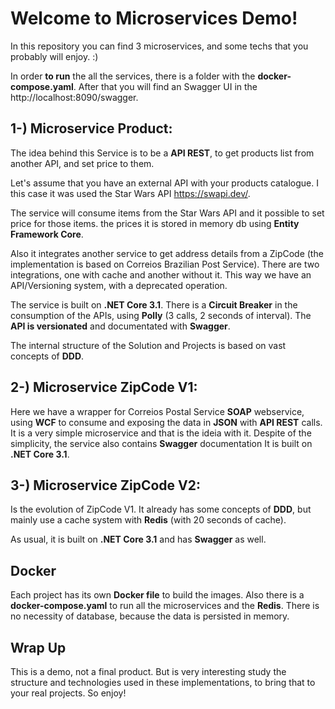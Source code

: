 # Welcome to Microservices Demo!

In this repository you can find 3 microservices, and some techs that you probably will enjoy.
:)

In order **to run** the all the services, there is a folder with the **docker-compose.yaml**. After that you will find an Swagger UI in the http://localhost:8090/swagger.



## 1-) Microservice **Product**: 
The idea behind this Service is to be a **API REST**, to get products list from another API, and set price to them.

Let's assume that you have an external API with your products catalogue. I this case it was used the Star Wars API https://swapi.dev/. 

The service will consume items from the Star Wars API and it possible to set price for those items. the prices it is stored in memory db using **Entity Framework Core**.

Also it integrates another service to get address details from a ZipCode (the implementation is based on Correios Brazilian Post Service). There are two integrations, one with cache and another without it. This way we have an API/Versioning system, with a deprecated operation.

The service is built on **.NET Core 3.1**. There is a **Circuit Breaker** in the consumption of the APIs, using **Polly** (3 calls, 2 seconds of interval). The **API is versionated** and documentated with **Swagger**.

The internal structure of the Solution and Projects is based on vast concepts of **DDD**.


## 2-) Microservice ZipCode V1:
Here we have a wrapper for Correios Postal Service **SOAP** webservice, using **WCF** to consume and exposing the data in **JSON** with **API REST** calls. It is a very simple microservice and that is the ideia with it.
Despite of the simplicity, the service also contains **Swagger** documentation It is built on **.NET Core 3.1**.

## 3-) Microservice ZipCode V2:
Is the evolution of ZipCode V1. It already has some concepts of **DDD**, but mainly use a cache system with **Redis** (with 20 seconds of cache).

As usual, it is built on **.NET Core 3.1** and has **Swagger** as well.

## Docker
Each project has its own **Docker file** to build the images. Also there is a **docker-compose.yaml** to run all the microservices and the **Redis**. There is no necessity of database, because the data is persisted in memory.

## Wrap Up 
This is a demo, not a final product. But is very interesting study the structure and technologies used in these implementations, to bring that to your real projects. So enjoy!
